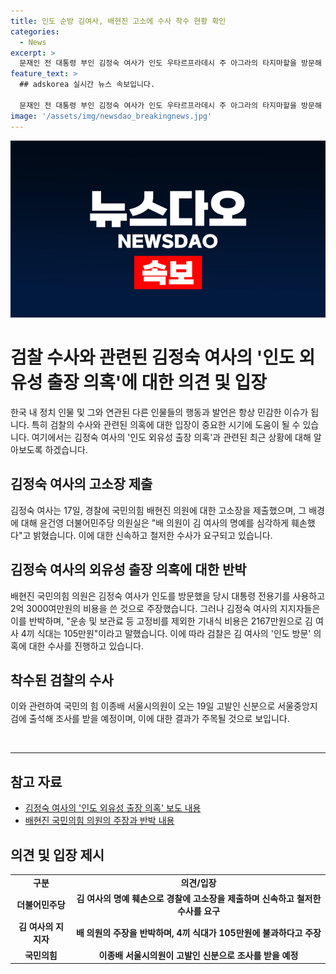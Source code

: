 ```yaml
---
title: 인도 순방 김여사, 배현진 고소에 수사 착수 현황 확인
categories:
  - News
excerpt: >
  문재인 전 대통령 부인 김정숙 여사가 인도 우타르프라데시 주 아그라의 타지마할을 방문해 기념촬영을 하고 있다. 그러나 최근 검찰이 여사의 '인도 외유성 출장 의혹'을 수사하는 가운데, 김 여사는 국민의힘 의원을 허위 사실 유포 혐의로 고소했다. 윤건영 더불어민주당 의원실은 고소장을 제출하며 배현진 의원의 허위 주장으로 인한 명예 훼손을 언급했다. 국민의힘은 이에 반박하며 검찰의 여사의 '인도 방문' 의혹 수사에 착수했다는 보도도 나왔다.
feature_text: >
  ## adskorea 실시간 뉴스 속보입니다.

  문재인 전 대통령 부인 김정숙 여사가 인도 우타르프라데시 주 아그라의 타지마할을 방문해 기념촬영을 하고 있다. 그러나 최근 검찰이 여사의 '인도 외유성 출장 의혹'을 수사하는 가운데, 김 여사는 국민의힘 의원을 허위 사실 유포 혐의로 고소했다. 윤건영 더불어민주당 의원실은 고소장을 제출하며 배현진 의원의 허위 주장으로 인한 명예 훼손을 언급했다. 국민의힘은 이에 반박하며 검찰의 여사의 '인도 방문' 의혹 수사에 착수했다는 보도도 나왔다.
image: '/assets/img/newsdao_breakingnews.jpg'
---
```


<p><img src="/assets/img/newsdao_breakingnews.jpg" alt="adskorea 속보" /></p>

<h1>검찰 수사와 관련된 김정숙 여사의 '인도 외유성 출장 의혹'에 대한 의견 및 입장</h1>

<p data-ke-size="size16">한국 내 정치 인물 및 그와 연관된 다른 인물들의 행동과 발언은 항상 민감한 이슈가 됩니다. 특히 검찰의 수사와 관련된 의혹에 대한 입장이 중요한 시기에 도움이 될 수 있습니다. 여기에서는 김정숙 여사의 '인도 외유성 출장 의혹'과 관련된 최근 상황에 대해 알아보도록 하겠습니다.</p>

<h2 data-ke-size="size26">김정숙 여사의 고소장 제출</h2>

<p data-ke-size="size16">김정숙 여사는 17일, 경찰에 국민의힘 배현진 의원에 대한 고소장을 제출했으며, 그 배경에 대해 윤건영 더불어민주당 의원실은 "배 의원이 김 여사의 명예를 심각하게 훼손했다"고 밝혔습니다. 이에 대한 신속하고 철저한 수사가 요구되고 있습니다.</p>

<h2 data-ke-size="size26">김정숙 여사의 외유성 출장 의혹에 대한 반박</h2>

<p data-ke-size="size16">배현진 국민의힘 의원은 김정숙 여사가 인도를 방문했을 당시 대통령 전용기를 사용하고 2억 3000여만원의 비용을 쓴 것으로 주장했습니다. 그러나 김정숙 여사의 지지자들은 이를 반박하며, "운송 및 보관료 등 고정비를 제외한 기내식 비용은 2167만원으로 김 여사 4끼 식대는 105만원"이라고 말했습니다. 이에 따라 검찰은 김 여사의 '인도 방문' 의혹에 대한 수사를 진행하고 있습니다.</p>

<h2 data-ke-size="size26">착수된 검찰의 수사</h2>

<p data-ke-size="size16">이와 관련하여 국민의 힘 이종배 서울시의원이 오는 19일 고발인 신분으로 서울중앙지검에 출석해 조사를 받을 예정이며, 이에 대한 결과가 주목될 것으로 보입니다.</p>

<p data-ke-size="size16">&nbsp;</p>

<hr>

<h2 data-ke-size="size26">참고 자료</h2>

<ul>
  <li><a href="https://www.example.com/article1">김정숙 여사의 '인도 외유성 출장 의혹' 보도 내용</a></li>
  <li><a href="https://www.example.com/article2">배현진 국민의힘 의원의 주장과 반박 내용</a></li>
</ul>

<h2 data-ke-size="size26">의견 및 입장 제시</h2>

<table>
  <tr>
    <td style="text-align: center; height: 17px;"><b>구분</b></td>
    <td style="text-align: center; height: 17px;"><b>의견/입장</b></td>
  </tr>
  <tr>
    <td style="text-align: center; height: 17px;"><b>더불어민주당</b></td>
    <td style="text-align: center; height: 17px;"><b>김 여사의 명예 훼손으로 경찰에 고소장을 제출하며 신속하고 철저한 수사를 요구</b></td>
  </tr>
  <tr>
    <td style="text-align: center; height: 17px;"><b>김 여사의 지지자</b></td>
    <td style="text-align: center; height: 17px;"><b>배 의원의 주장을 반박하며, 4끼 식대가 105만원에 불과하다고 주장</b></td>
  </tr>
  <tr>
    <td style="text-align: center; height: 17px;"><b>국민의힘</b></td>
    <td style="text-align: center; height: 17px;"><b>이종배 서울시의원이 고발인 신분으로 조사를 받을 예정</b></td>
  </tr>
</table>

